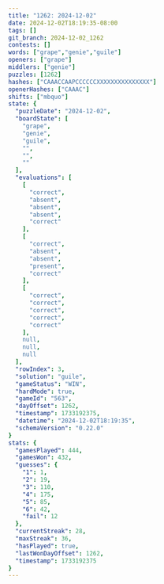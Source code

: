 ```yaml
---
title: "1262: 2024-12-02"
date: 2024-12-02T18:19:35-08:00
tags: []
git_branch: 2024-12-02_1262
contests: []
words: ["grape","genie","guile"]
openers: ["grape"]
middlers: ["genie"]
puzzles: [1262]
hashes: ["CAAACCAAPCCCCCCXXXXXXXXXXXXXXX"]
openerHashes: ["CAAAC"]
shifts: ["mbquo"]
state: {
  "puzzleDate": "2024-12-02",
  "boardState": [
    "grape",
    "genie",
    "guile",
    "",
    "",
    ""
  ],
  "evaluations": [
    [
      "correct",
      "absent",
      "absent",
      "absent",
      "correct"
    ],
    [
      "correct",
      "absent",
      "absent",
      "present",
      "correct"
    ],
    [
      "correct",
      "correct",
      "correct",
      "correct",
      "correct"
    ],
    null,
    null,
    null
  ],
  "rowIndex": 3,
  "solution": "guile",
  "gameStatus": "WIN",
  "hardMode": true,
  "gameId": "563",
  "dayOffset": 1262,
  "timestamp": 1733192375,
  "datetime": "2024-12-02T18:19:35",
  "schemaVersion": "0.22.0"
}
stats: {
  "gamesPlayed": 444,
  "gamesWon": 432,
  "guesses": {
    "1": 1,
    "2": 19,
    "3": 110,
    "4": 175,
    "5": 85,
    "6": 42,
    "fail": 12
  },
  "currentStreak": 28,
  "maxStreak": 36,
  "hasPlayed": true,
  "lastWonDayOffset": 1262,
  "timestamp": 1733192375
}
---
```

<!-- more -->
